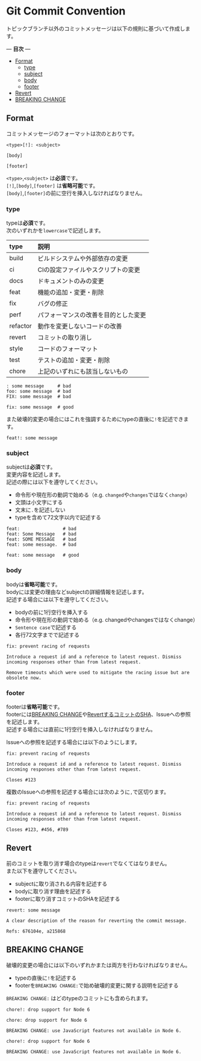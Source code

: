 # Git Commit Convention

トピックブランチ以外のコミットメッセージは以下の規則に基づいて作成します。  

— **目次** —

- [Format](#format)
  - [type](#type)
  - [subject](#subject)
  - [body](#body)
  - [footer](#footer)
- [Revert](#revert)
- [BREAKING CHANGE](#breaking-change)

## Format

コミットメッセージのフォーマットは次のとおりです。

```example
<type>[!]: <subject>

[body]

[footer]
```

`<type>`,`<subject>` は**必須**です。  
`[!]`,`[body]`,`[footer]` は**省略可能**です。  
`[body]`,`[footer]`の前に空行を挿入しなければなりません。  

### type

typeは**必須**です。  
次のいずれかを`lowercase`で記述します。  

| type     | 説明                                 |
| :------- | :----------------------------------- |
| build    | ビルドシステムや外部依存の変更       |
| ci       | CIの設定ファイルやスクリプトの変更   |
| docs     | ドキュメントのみの変更               |
| feat     | 機能の追加・変更・削除               |
| fix      | バグの修正                           |
| perf     | パフォーマンスの改善を目的とした変更 |
| refactor | 動作を変更しないコードの改善         |
| revert   | コミットの取り消し                   |
| style    | コードのフォーマット                 |
| test     | テストの追加・変更・削除             |
| chore    | 上記のいずれにも該当しないもの       |

```example
: some message     # bad
foo: some message  # bad
FIX: some message  # bad

fix: some message  # good
```

また破壊的変更の場合にはこれを強調するためにtypeの直後に`!`を記述できます。  

```example
feat!: some message
```

### subject

subjectは**必須**です。  
変更内容を記述します。  
記述の際には以下を遵守してください。  

- 命令形や現在形の動詞で始める（e.g. `changed`や`changes`ではなく`change`）
- 文頭は小文字にする
- 文末に`.`を記述しない
- typeを含めて72文字以内で記述する

```example
feat:                # bad
feat: Some Message   # bad
feat: SOME MESSAGE   # bad
feat: some message.  # bad

feat: some message   # good
```

### body

bodyは**省略可能**です。  
bodyには変更の理由などsubjectの詳細情報を記述します。  
記述する場合には以下を遵守してください。  

- bodyの前に1行空行を挿入する
- 命令形や現在形の動詞で始める（e.g. changedやchangesではなくchange）
- `Sentence case`で記述する
- 各行72文字までで記述する

```example
fix: prevent racing of requests

Introduce a request id and a reference to latest request. Dismiss
incoming responses other than from latest request.

Remove timeouts which were used to mitigate the racing issue but are
obsolete now.
```

### footer

footerは**省略可能**です。  
footerには[BREAKING CHANGE](#breaking-change)や[RevertするコミットのSHA](#revert)、Issueへの参照を記述します。  
記述する場合には直前に1行空行を挿入しなければなりません。  

Issueへの参照を記述する場合には以下のようにします。  

```example
fix: prevent racing of requests

Introduce a request id and a reference to latest request. Dismiss
incoming responses other than from latest request.

Closes #123
```

複数のIssueへの参照を記述する場合には次のように`,`で区切ります。  

```example
fix: prevent racing of requests

Introduce a request id and a reference to latest request. Dismiss
incoming responses other than from latest request.

Closes #123, #456, #789
```

## Revert

前のコミットを取り消す場合のtypeは`revert`でなくてはなりません。  
また以下を遵守してください。  

- subjectに取り消される内容を記述する
- bodyに取り消す理由を記述する
- footerに取り消すコミットのSHAを記述する

```example
revert: some message

A clear description of the reason for reverting the commit message.

Refs: 676104e, a215868
```

## BREAKING CHANGE

破壊的変更の場合には以下のいずれかまたは両方を行わなければなりません。  

- typeの直後に`!`を記述する
- footerを`BREAKING CHANGE:`で始め破壊的変更に関する説明を記述する

`BREAKING CHANGE:` はどのtypeのコミットにも含められます。  

```example
chore!: drop support for Node 6
```

```example
chore: drop support for Node 6

BREAKING CHANGE: use JavaScript features not available in Node 6.
```

```example
chore!: drop support for Node 6

BREAKING CHANGE: use JavaScript features not available in Node 6.
```
